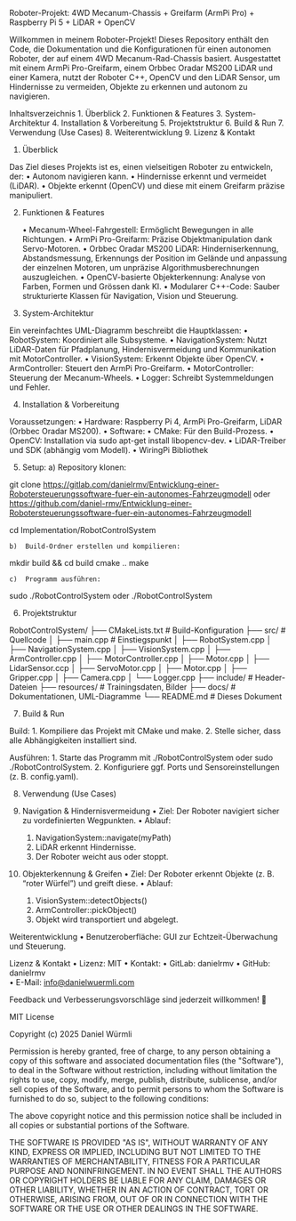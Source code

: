 Roboter-Projekt: 4WD Mecanum-Chassis + Greifarm (ArmPi Pro) + Raspberry Pi 5 + LiDAR + OpenCV

Willkommen in meinem Roboter-Projekt!
Dieses Repository enthält den Code, die Dokumentation und die Konfigurationen für einen autonomen Roboter, der auf einem 4WD Mecanum-Rad-Chassis basiert. Ausgestattet mit einem ArmPi Pro-Greifarm, einem Orbbec Oradar MS200 LiDAR und einer Kamera, nutzt der Roboter C++, OpenCV und den LiDAR Sensor, um Hindernisse zu vermeiden, Objekte zu erkennen und autonom zu navigieren.

Inhaltsverzeichnis
	1.	Überblick
	2.	Funktionen & Features
	3.	System-Architektur
	4.	Installation & Vorbereitung
	5.	Projektstruktur
	6.	Build & Run
	7.	Verwendung (Use Cases)
	8.	Weiterentwicklung
	9.	Lizenz & Kontakt

1. Überblick

Das Ziel dieses Projekts ist es, einen vielseitigen Roboter zu entwickeln, der:
	•	Autonom navigieren kann.
	•	Hindernisse erkennt und vermeidet (LiDAR).
	•	Objekte erkennt (OpenCV) und diese mit einem Greifarm präzise manipuliert.

2. Funktionen & Features

	•	Mecanum-Wheel-Fahrgestell: Ermöglicht Bewegungen in alle Richtungen.
	•	ArmPi Pro-Greifarm: Präzise Objektmanipulation dank Servo-Motoren.
	•	Orbbec Oradar MS200 LiDAR: Hinderniserkennung, Abstandsmessung, Erkennungs der Position im Gelände und anpassung der einzelnen Motoren, um unpräzise Algorithmusberechnungen auszugleichen.
	•	OpenCV-basierte Objekterkennung: Analyse von Farben, Formen und Grössen dank KI.
	•	Modularer C++-Code: Sauber strukturierte Klassen für Navigation, Vision und Steuerung.

3. System-Architektur

Ein vereinfachtes UML-Diagramm beschreibt die Hauptklassen:
	•	RobotSystem: Koordiniert alle Subsysteme.
	•	NavigationSystem: Nutzt LiDAR-Daten für Pfadplanung, Hindernisvermeidung und Kommunikation mit MotorController.
	•	VisionSystem: Erkennt Objekte über OpenCV.
	•	ArmController: Steuert den ArmPi Pro-Greifarm.
	•	MotorController: Steuerung der Mecanum-Wheels.
	•	Logger: Schreibt Systemmeldungen und Fehler.

4. Installation & Vorbereitung

Voraussetzungen:
	•	Hardware: Raspberry Pi 4, ArmPi Pro-Greifarm, LiDAR (Orbbec Oradar MS200).
	•	Software:
	•	CMake: Für den Build-Prozess.
	•	OpenCV: Installation via sudo apt-get install libopencv-dev.
	•	LiDAR-Treiber und SDK (abhängig vom Modell).
    •   WiringPi Bibliothek

5. Setup:
	a)	Repository klonen:

git clone https://gitlab.com/danielrmv/Entwicklung-einer-Robotersteuerungssoftware-fuer-ein-autonomes-Fahrzeugmodell
    oder
    https://github.com/daniel-rmv/Entwicklung-einer-Robotersteuerungssoftware-fuer-ein-autonomes-Fahrzeugmodell

cd Implementation/RobotControlSystem


	b)	Build-Ordner erstellen und kompilieren:

mkdir build && cd build
cmake ..
make


	c)	Programm ausführen:

sudo ./RobotControlSystem
oder
./RobotControlSystem

6. Projektstruktur

RobotControlSystem/
├── CMakeLists.txt          # Build-Konfiguration
├── src/                    # Quellcode
│   ├── main.cpp            # Einstiegspunkt
│   ├── RobotSystem.cpp
│   ├── NavigationSystem.cpp
│   ├── VisionSystem.cpp
│   ├── ArmController.cpp
│   ├── MotorController.cpp
│   ├── Motor.cpp
│   ├── LidarSensor.ccp
│   ├── ServoMotor.cpp
│   ├── Motor.cpp
│   ├── Gripper.cpp
│   ├── Camera.cpp
│   └── Logger.cpp
├── include/                # Header-Dateien
├── resources/              # Trainingsdaten, Bilder
├── docs/                   # Dokumentationen, UML-Diagramme
└── README.md               # Dieses Dokument

7. Build & Run

Build:
	1.	Kompiliere das Projekt mit CMake und make.
	2.	Stelle sicher, dass alle Abhängigkeiten installiert sind.

Ausführen:
	1.	Starte das Programm mit ./RobotControlSystem oder sudo ./RobotControlSystem.
	2.	Konfiguriere ggf. Ports und Sensoreinstellungen (z. B. config.yaml).

8. Verwendung (Use Cases)

1. Navigation & Hindernisvermeidung
	•	Ziel: Der Roboter navigiert sicher zu vordefinierten Wegpunkten.
	•	Ablauf:
	1.	NavigationSystem::navigate(myPath)
	2.	LiDAR erkennt Hindernisse.
	3.	Der Roboter weicht aus oder stoppt.

2. Objekterkennung & Greifen
	•	Ziel: Der Roboter erkennt Objekte (z. B. “roter Würfel”) und greift diese.
	•	Ablauf:
	1.	VisionSystem::detectObjects()
	2.	ArmController::pickObject()
	3.	Objekt wird transportiert und abgelegt.

Weiterentwicklung
	•	Benutzeroberfläche: GUI zur Echtzeit-Überwachung und Steuerung.

Lizenz & Kontakt
	•	Lizenz: MIT
	•	Kontakt:
	•	GitLab: danielrmv
    •   GitHub: danielrmv   
	•	E-Mail: info@danielwuermli.com

Feedback und Verbesserungsvorschläge sind jederzeit willkommen! 🎉

MIT License

Copyright (c) 2025 Daniel Würmli

Permission is hereby granted, free of charge, to any person obtaining a copy
of this software and associated documentation files (the "Software"), to deal
in the Software without restriction, including without limitation the rights
to use, copy, modify, merge, publish, distribute, sublicense, and/or sell
copies of the Software, and to permit persons to whom the Software is
furnished to do so, subject to the following conditions:

The above copyright notice and this permission notice shall be included in all
copies or substantial portions of the Software.

THE SOFTWARE IS PROVIDED "AS IS", WITHOUT WARRANTY OF ANY KIND, EXPRESS OR
IMPLIED, INCLUDING BUT NOT LIMITED TO THE WARRANTIES OF MERCHANTABILITY,
FITNESS FOR A PARTICULAR PURPOSE AND NONINFRINGEMENT. IN NO EVENT SHALL THE
AUTHORS OR COPYRIGHT HOLDERS BE LIABLE FOR ANY CLAIM, DAMAGES OR OTHER
LIABILITY, WHETHER IN AN ACTION OF CONTRACT, TORT OR OTHERWISE, ARISING FROM,
OUT OF OR IN CONNECTION WITH THE SOFTWARE OR THE USE OR OTHER DEALINGS IN THE
SOFTWARE.
